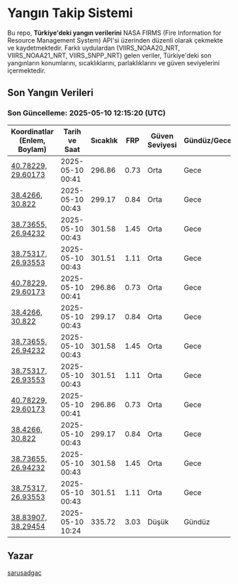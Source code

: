 # Yangın Takip Sistemi

Bu repo, **Türkiye'deki yangın verilerini** NASA FIRMS (Fire Information for Resource Management System) API'si üzerinden düzenli olarak çekmekte ve kaydetmektedir. Farklı uydulardan (VIIRS_NOAA20_NRT, VIIRS_NOAA21_NRT, VIIRS_SNPP_NRT) gelen veriler, Türkiye'deki son yangınların konumlarını, sıcaklıklarını, parlaklıklarını ve güven seviyelerini içermektedir.

## Son Yangın Verileri
### Son Güncelleme: 2025-05-10 12:15:20 (UTC)

| Koordinatlar (Enlem, Boylam) | Tarih ve Saat | Sıcaklık | FRP | Güven Seviyesi | Gündüz/Gece |
|-----------------------------|----------------|----------|-----|----------------|-------------|
| [40.78229, 29.60173](https://www.google.com/maps?q=40.78229,29.60173) | 2025-05-10 00:41 | 296.86 | 0.73 | Orta | Gece |
| [38.4266, 30.822](https://www.google.com/maps?q=38.4266,30.822) | 2025-05-10 00:43 | 299.17 | 0.84 | Orta | Gece |
| [38.73655, 26.94232](https://www.google.com/maps?q=38.73655,26.94232) | 2025-05-10 00:43 | 301.58 | 1.45 | Orta | Gece |
| [38.75317, 26.93553](https://www.google.com/maps?q=38.75317,26.93553) | 2025-05-10 00:43 | 301.51 | 1.11 | Orta | Gece |
| [40.78229, 29.60173](https://www.google.com/maps?q=40.78229,29.60173) | 2025-05-10 00:41 | 296.86 | 0.73 | Orta | Gece |
| [38.4266, 30.822](https://www.google.com/maps?q=38.4266,30.822) | 2025-05-10 00:43 | 299.17 | 0.84 | Orta | Gece |
| [38.73655, 26.94232](https://www.google.com/maps?q=38.73655,26.94232) | 2025-05-10 00:43 | 301.58 | 1.45 | Orta | Gece |
| [38.75317, 26.93553](https://www.google.com/maps?q=38.75317,26.93553) | 2025-05-10 00:43 | 301.51 | 1.11 | Orta | Gece |
| [40.78229, 29.60173](https://www.google.com/maps?q=40.78229,29.60173) | 2025-05-10 00:41 | 296.86 | 0.73 | Orta | Gece |
| [38.4266, 30.822](https://www.google.com/maps?q=38.4266,30.822) | 2025-05-10 00:43 | 299.17 | 0.84 | Orta | Gece |
| [38.73655, 26.94232](https://www.google.com/maps?q=38.73655,26.94232) | 2025-05-10 00:43 | 301.58 | 1.45 | Orta | Gece |
| [38.75317, 26.93553](https://www.google.com/maps?q=38.75317,26.93553) | 2025-05-10 00:43 | 301.51 | 1.11 | Orta | Gece |
| [38.83907, 38.29454](https://www.google.com/maps?q=38.83907,38.29454) | 2025-05-10 10:24 | 335.72 | 3.03 | Düşük | Gündüz |

## Yazar

[sarusadgac](https://x.com/sarusadgac)
